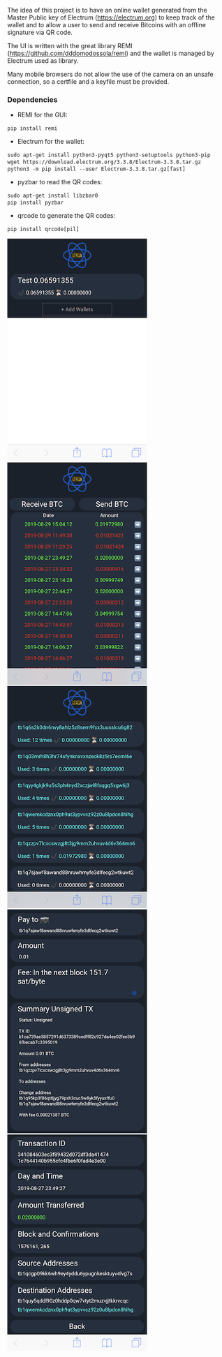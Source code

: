 The idea of this project is to have an online wallet generated from the Master Public key of Electrum (https://electrum.org) to keep track of the wallet and to allow a user to send and receive Bitcoins with an offline signature via QR code.

The UI is written with the great library REMI (https://github.com/dddomodossola/remi) and the wallet is managed by Electrum used as library.

Many mobile browsers do not allow the use of the camera on an unsafe connection, so a certfile and a keyfile must be provided.

###  Dependencies

- REMI for the GUI:
```
pip install remi
```

- Electrum for the wallet:
```
sudo apt-get install python3-pyqt5 python3-setuptools python3-pip
wget https://download.electrum.org/3.3.8/Electrum-3.3.8.tar.gz
python3 -m pip install --user Electrum-3.3.8.tar.gz[fast]
```

- pyzbar to read the QR codes:
```
sudo apt-get install libzbar0
pip install pyzbar
```

- qrcode to generate the QR codes:
```
pip install qrcode[pil]
```

<img src=https://github.com/emanuelelaface/rElectrum/blob/master/screenshots/screenshot1.png></img>
<img src=https://github.com/emanuelelaface/rElectrum/blob/master/screenshots/screenshot2.png></img>
<img src=https://github.com/emanuelelaface/rElectrum/blob/master/screenshots/screenshot3.png></img>
<img src=https://github.com/emanuelelaface/rElectrum/blob/master/screenshots/screenshot4.png></img>
<img src=https://github.com/emanuelelaface/rElectrum/blob/master/screenshots/screenshot5.png></img>
